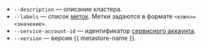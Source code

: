 * `--description` — описание кластера.
* `--labels` — список [меток](../../resource-manager/concepts/labels.md). Метки задаются в формате `<ключ>=<значение>`.
* `--service-account-id` — идентификатор [сервисного аккаунта](../../iam/concepts/users/service-accounts.md).
* `--version` — версия {{ metastore-name }}.